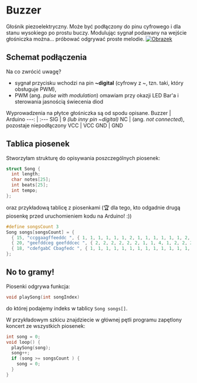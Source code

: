 # Buzzer
Głośnik piezoelektryczny. Może być podłączony do pinu cyfrowego i dla stanu wysokiego po prostu buczy. Modulując sygnał podawany na wejście głośniczka można... próbować odgrywać proste melodie. 
[![Obrazek](https://statics3.seeedstudio.com/images/107020000%201.jpg)](http://wiki.seeed.cc/Grove-Buzzer/)

## Schemat podłączenia
Na co zwrócić uwagę?
- sygnał przycisku wchodzi na pin **~digital** (cyfrowy z ~, tzn. taki, który obsługuje PWM),
- PWM (ang. *pulse with modulation*) omawiam przy okazji LED Bar'a i sterowania jasnością świecenia diod

Wyprowadzenia na płytce głośniczka są od spodu opisane. 
Buzzer | Arduino 
---: | :---
SIG | 9 *(lub inny pin ~digital)*
NC | (ang. *not connected*), pozostaje niepodłączony
VCC | VCC
GND | GND

## Tablica piosenek
Stworzyłam strukturę do opisywania poszczególnych piosenek: 
``` C++
struct Song {
  int length; 
  char notes[25];
  int beats[25];
  int tempo; 
};
```
oraz przykładową tablicę z piosenkami (🏆 dla tego, kto odgadnie drugą piosenkę przed uruchomieniem kodu na Arduino! :))
``` C++ 
#define songsCount 3
Song songs[songsCount] = { 
  { 15, "ccggaagffeeddc ", { 1, 1, 1, 1, 1, 1, 2, 1, 1, 1, 1, 1, 1, 2, 4 }, 300}, 
  { 20, "geefddceg geefddcec ", { 2, 2, 2, 2, 2, 2, 1, 1, 4, 1, 2, 2, 2, 2, 2, 2, 1, 1, 4, 4 }, 200 }, 
  { 18, "cdefgabC Cbagfedc ", { 1, 1, 1, 1, 1, 1, 1, 1, 1, 1, 1, 1, 1, 1, 1, 1, 1, 4 }, 300}
}; 
```
## No to gramy!
Piosenki odgrywa funkcja: 
``` C++ 
void playSong(int songIndex)
```
do której podajemy indeks w tablicy `Song songs[]`. 

W przykładowym szkicu znajdziecie w głównej pętli programu zapętlony koncert ze wszystkich piosenek: 
``` C++ 
int song = 0;
void loop() {
  playSong(song);
  song++; 
  if (song >= songsCount ) {
    song = 0; 
  }
}
```